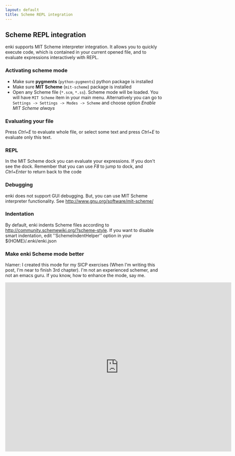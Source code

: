 ```yaml
---
layout: default
title: Scheme REPL integration
---
```


## Scheme REPL integration

enki supports MIT Scheme interpreter integration. It allows 
you to quickly execute code, which is contained in your current opened file, and to evaluate expressions interactively with REPL.

### Activating scheme mode
* Make sure **pygments** (`python-pygments`) python package is installed
* Make sure **MIT Scheme** (`mit-scheme`) package is installed
* Open any Scheme file (`*.scm`, `*.ss`). Scheme mode will be loaded. You will have `MIT Scheme` item in your main menu. Alternatively you can go to `Settings -> Settings -> Modes -> Scheme` and choose option *Enable MIT Scheme always*

### Evaluating your file
Press *Ctrl+E* to evaluate whole file, or select some text and press *Ctrl+E* to evaluate only this text.

### REPL
In the MIT Scheme dock you can evaluate your expressions. If you don't see the dock.
Remember that you can use *F8* to jump to dock, and *Ctrl+Enter* to return back to the code

### Debugging
enki does not support GUI debugging. But, you can use MIT Scheme interpreter functionality. See http://www.gnu.org/software/mit-scheme/

### Indentation
By default, enki indents Scheme files according to http://community.schemewiki.org/?scheme-style. If you want to disable smart indentation, edit ''SchemeIndentHelper'' option in your ${HOME}/.enki/enki.json

### Make enki Scheme mode better
hlamer: I created this mode for my SICP exercises (When I'm writing this post, I'm near to finish 3rd chapter). I'm not an experienced schemer, and not an emacs guru. If you know, how to enhance the mode, say me.

<iframe width="720" height="540" src="http://www.youtube.com/embed/yr66IRF4__M" frameborder="0" allowfullscreen="true"></iframe>

